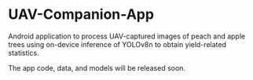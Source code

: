 # UAV-Companion-App
Android application to process UAV-captured images of peach and apple trees using on-device inference of YOLOv8n to obtain yield-related statistics.

The app code, data, and models will be released soon. 
